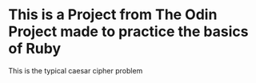 # This is a Project from The Odin Project made to practice the basics of Ruby
This is the typical caesar cipher problem
